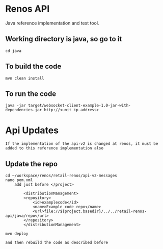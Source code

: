 # Renos API

Java reference implementation and test tool.

## Working directory is java, so go to it
	cd java
	
## To build the code
	mvn clean install

## To run the code
	java -jar target/websocket-client-example-1.0-jar-with-dependencies.jar http://<unit ip address>

# Api Updates
	If the implementation of the api-v2 is changed at renos, it must be added to this reference implementation also

## Update the repo
	cd ~/workspace/renos/retail-renos/api-v2-messages
	nano pom.xml
		add just before </project>
		
		    <distributionManagement>
			<repository>
			    <id>examplecode</id>
			    <name>Example code repo</name>
			    <url>file://${project.basedir}/../../retail-renos-api/java/repo</url>
			</repository>
		    </distributionManagement>

	mvn deploy
	
	and then rebuild the code as described before



